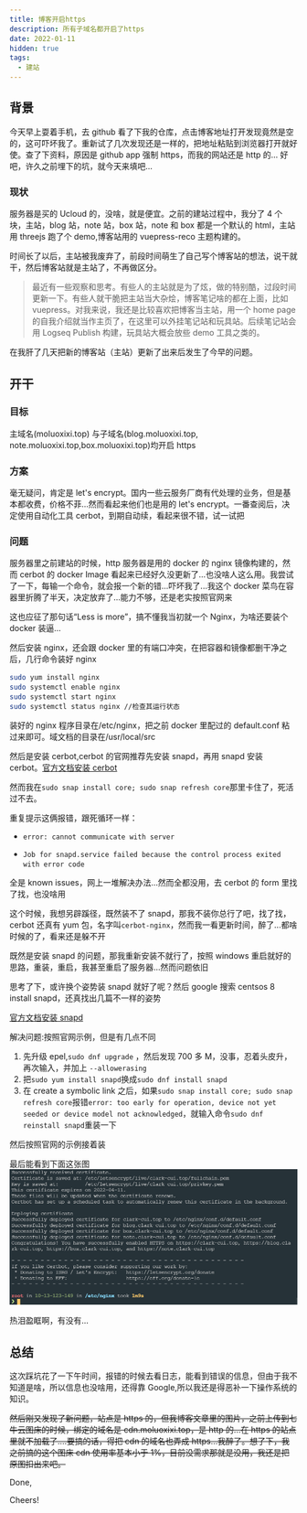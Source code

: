 ```yaml
---
title: 博客开启https
description: 所有子域名都开启了https
date: 2022-01-11
hidden: true
tags:
  - 建站
---
```


## 背景

今天早上耍着手机，去 github 看了下我的仓库，点击博客地址打开发现竟然是空的，这可吓坏我了。重新试了几次发现还是一样的，把地址粘贴到浏览器打开就好使。查了下资料，原因是 github app 强制 https，而我的网站还是 http 的... 好吧，许久之前埋下的坑，就今天来填吧...

### 现状

服务器是买的 Ucloud 的，没啥，就是便宜。之前的建站过程中，我分了 4 个块，主站，blog 站，note 站，box 站，note 和 box 都是一个默认的 html，主站用 threejs 跑了个 demo,博客站用的 vuepress-reco 主题构建的。

时间长了以后，主站被我废弃了，前段时间萌生了自己写个博客站的想法，说干就干，然后博客站就是主站了，不再做区分。

> 最近有一些观察和思考。有些人的主站就是为了炫，做的特别酷，过段时间更新一下。有些人就干脆把主站当大杂烩，博客笔记啥的都在上面，比如 vuepress。对我来说，我还是比较喜欢把博客当主站，用一个 home page 的自我介绍就当作主页了，在这里可以外挂笔记站和玩具站。后续笔记站会用 Logseq Publish 构建，玩具站大概会放些 demo 工具之类的。

在我肝了几天把新的博客站（主站）更新了出来后发生了今早的问题。

## 开干

### 目标

主域名(moluoxixi.top) 与子域名(blog.moluoxixi.top, note.moluoxixi.top,box.moluoxixi.top)均开启 https

### 方案

毫无疑问，肯定是 let's encrypt。国内一些云服务厂商有代处理的业务，但是基本都收费，价格不菲...然而看起来他们也是用的 let's encrypt。一番查阅后，决定使用自动化工具 cerbot，到期自动续，看起来很不错，试一试把

### 问题

服务器里之前建站的时候，http 服务器是用的 docker 的 nginx 镜像构建的，然而 cerbot 的 docker Image 看起来已经好久没更新了...也没啥人这么用。我尝试了一下，每输一个命令，就会报一个新的错...吓坏我了...我这个 docker 菜鸟在容器里折腾了半天，决定放弃了...能力不够，还是老实按照官网来

这也应征了那句话“Less is more”，搞不懂我当初就一个 Nginx，为啥还要装个 docker 装逼...

然后安装 nginx，还会跟 docker 里的有端口冲突，在把容器和镜像都删干净之后，几行命令装好 nginx

```bash
sudo yum install nginx
sudo systemctl enable nginx
sudo systemctl start nginx
sudo systemctl status nginx //检查其运行状态
```

装好的 nginx 程序目录在/etc/nginx，把之前 docker 里配过的 default.conf 粘过来即可。域文档的目录在/usr/local/src

然后是安装 cerbot,cerbot 的官网推荐先安装 snapd，再用 snapd 安装 cerbot。[官方文档安装 cerbot](https://certbot.eff.org/instructions?ws=nginx&os=centosrhel8)

然而我在`sudo snap install core; sudo snap refresh core`那里卡住了，死活过不去。

重复提示这俩报错，跟死循环一样：

- `error: cannot communicate with server`

- `Job for snapd.service failed because the control process exited with error code`

全是 known issues，网上一堆解决办法...然而全都没用，去 cerbot 的 form 里找了找，也没啥用

这个时候，我想另辟蹊径，既然装不了 snapd，那我不装你总行了吧，找了找，cerbot 还真有 yum 包，名字叫`cerbot-nginx`，然而我一看更新时间，醉了...都啥时候的了，看来还是躲不开

既然是安装 snapd 的问题，那我重新安装不就行了，按照 windows 重启就好的思路，重装，重启，我甚至重启了服务器...然而问题依旧

思考了下，或许换个姿势装 snapd 就好了呢？然后 google 搜索 centsos 8 install snapd，还真找出几篇不一样的姿势

[官方文档安装 snapd](https://snapcraft.io/docs/installing-snap-on-centos)

解决问题:按照官网示例，但是有几点不同

1.  先升级 epel,`sudo dnf upgrade` ，然后发现 700 多 M，没事，忍着头皮升，再次输入，并加上 `--allowerasing`
2.  把`sudo yum install snapd`换成`sudo dnf install snapd `
3.  在 create a symbolic link 之后，如果`sudo snap install core; sudo snap refresh core`报错`error: too early for operation, device not yet seeded or device model not acknowledged`，就输入命令`sudo dnf reinstall snapd`重装一下

然后按照官网的示例接着装

最后能看到下面这张图
![成功的图片](../public/cerbot.png)

热泪盈眶啊，有没有...

## 总结

这次踩坑花了一下午时间，报错的时候去看日志，能看到错误的信息，但由于我不知道是啥，所以信息也没啥用，还得靠 Google,所以我还是得恶补一下操作系统的知识。

~~然后刚又发现了新问题，站点是 https 的，但我博客文章里的图片，之前上传到七牛云图床的时候，绑定的域名是 cdn.moluoxixi.top，是 http 的...在 https 的站点里就不加载了....要搞的话，得把 cdn 的域名也弄成 https...我醉了。想了下，我之前搞的这个图床 cdn 使用率基本小于 1%，目前没需求那就是没用，我还是把原图扣出来吧。~~

Done,

Cheers!

